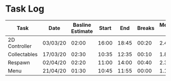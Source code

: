 # Task Log

Task          |   Date   | Basline Estimate  | Start |   End   | Breaks | Measured Time | Correction Factor |
--------------|----------|-------------------|-------|---------|--------|---------------|-------------------|
2D Controller | 03/03/20 |       02:00       | 16:00 |  18:45  | 00:20  |      2.42     |        121%       |
Collectables  | 17/03/20 |       02:30       | 10:35 |  12:35  | 00:10  |      1.83     |         94%       |
Respawn       | 02/04/20 |       02:20       | 11:00 |  14:00  | 00:40  |      2.33     |         98%       |
Menu          | 21/04/20 |       01:30       | 10:45 |  11:55  | 00:00  |      1.17     |        112%       |
